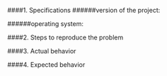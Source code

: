 ####1. Specifications
######version of the project:

######operating system:


####2. Steps to reproduce the problem


####3. Actual behavior


####4. Expected behavior
